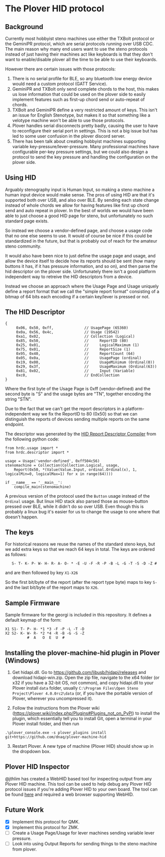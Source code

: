 # The Plover HID protocol

## Background

Currently most hobbyist steno machines use either the TXBolt protocol or the
GeminiPR protocol, which are serial protocols running over USB CDC. The main
reason why many end users want to use the steno protocols instead of just
having their machines act like keyboards is that they don't want to
enable/disable plover all the time to be able to use their keyboards.

However there are certain issues with those protocols:

1. There is no serial profile for BLE, so any bluetooth low energy device would
   need a custom protocol (GATT Service).
2. GeminiPR and TXBolt only send complete chords to the host, this makes us
   lose information that could be used on the plover side to easily implement
   features such as first-up chord send or auto-repeat of chords.
3. TXBolt and GeminiPR define a very restricted amount of keys. This isn't an
   issue for English Stenotype, but makes it so that something like a velotype
   machine won't be able to use those protocols.
4. Plover handles serial disconnects pretty badly, causing the user to have to
   reconfigure their serial port in settings. This is not a big issue but has
   led to some user confusion in the plover discord server.
5. There has been talk about creating hobbyist machines supporting variable
   key-pressure/lever-pressure. Many professional machines have configurable
   per-key pressure settings, but we could also design a protocol to send the
   key pressure and handling the configuration on the plover side.

## Using HID
Arguably stenography input is Human Input, so making a steno machine a human
input device would make sense.  The pros of using HID are that it's supported
both over USB, and also over BLE.  By sending each state change instead of
whole chords we allow for having features like first up chord send and auto
repeat in plover. In the best of worlds we would have been able to just choose
a good HID page for steno, but unfortunately no such standard page exists.

So instead we choose a vendor-defined page, and choose a usage code that no one
else seems to use. It would of course be nice if this could be standardized in
the future, but that is probably out of reach for the amateur steno community.

It would also have been nice to just define the usage page and usage, and allow
the device itself to decide how its reports should be sent (how many buttons it
has, if it has pressure information, and so on), and then parse the hid
descriptor on the plover side. Unfortunately there isn't a good platform
independent way to retreive the HID descriptors from a device.

Instead we choose an approach where the Usage Page and Usage uniquely define a report
format that we call the "simple report format" consisting of a bitmap of 64 bits each
encoding if a certain key/lever is pressed or not.

## The HID Descriptor
```
{
     0x06, 0x50, 0xff,              // UsagePage (65360)
     0x0a, 0x56, 0x4c,              // Usage (19542)
     0xa1, 0x02,                    // Collection (Logical)
     0x85, 0x50,                    //     ReportID (80)
     0x25, 0x01,                    //     LogicalMaximum (1)
     0x75, 0x01,                    //     ReportSize (1)
     0x95, 0x40,                    //     ReportCount (64)
     0x05, 0x0a,                    //     UsagePage (ordinal)
     0x19, 0x00,                    //     UsageMinimum (Ordinal(0))
     0x29, 0x3f,                    //     UsageMaximum (Ordinal(63))
     0x81, 0x02,                    //     Input (Variable)
     0xc0,                          // EndCollection
}
```
Where the first byte of the Usage Page is 0xff (vendor-defined) and the second
byte is "S" and the usage bytes are "TN", together encoding the string "STN".

Due to the fact that we can't get the report descriptors in a platform-independent way
we fix the ReportID to 80 (0x50) so that we can distinguish the reports of devices sending
multiple reports on the same endpoint.

The descriptor was generated by the [HID Report Descriptor Compiler](https://github.com/nipo/hrdc) from the following python code:
```
from hrdc.usage import *
from hrdc.descriptor import *

usage = Usage('vendor-defined', 0xff504c56)
stenomachine = Collection(Collection.Logical, usage,
    Report(0x50, *(Value(Value.Input, ordinal.Ordinal(x), 1, logicalMin=0, logicalMax=1) for x in range(64))))

if __name__ == '__main__':
    compile_main(stenomachine)
```

A previous version of the protocol used the `Button` usage instead of the `Ordinal` usage. But linux HID stack also parsed those
as mouse-button pressed over BLE, while it didn't do so over USB. Even though this is probably a linux bug it's easier for us
to change the usage to one where that doesn't happen.

## The keys
For historical reasons we reuse the names of the standard steno keys, but we add extra keys so that we reach 64 keys in total.
The keys are ordered as follows:

```
   S- T- K- P- W- H- R- A- O- * -E -U -F -R -P -B -L -G -T -S -D -Z #
```
and are then followed by key `X1-X26`

So the first bit/byte of the report (after the report type byte) maps to key
`S-` and the last bit/byte of the report maps to `X26`.

## Sample Firmware

Sample firmware for the georgi is included in this repository. It defines a default keymap of the form:
```
X1 S1- T- P- H- *1 *3 -F -P -L -T -D
X2 S2- K- W- R- *2 *4 -R -B -G -S -Z
          #  A   O  E  U  #
```

## Installing the plover-machine-hid plugin in Plover (Windows)

1. Get hidapi.dll. Go to https://github.com/libusb/hidapi/releases and download hidapi-win.zip. Open the zip file, navigate to the x64 folder (or x32 if you have a 32-bit OS, not common), and copy hidapi.dll to your Plover install `data` folder, usually `C:\Program Files\Open Steno Project\Plover 4.0.0rc2\data` (or, if you have the portable version of Plover, wherever you uncompressed it).
    
2. Follow the instructions from the Plover wiki (https://plover.wiki/index.php/Plugins#Plugins_not_on_PyPI) to install the plugin, which essentially tell you to install Git, open a terminal in your Plover install folder, and then run
```
.\plover_console.exe -s plover_plugins install git+https://github.com/dnaq/plover-machine-hid
```

3. Restart Plover. A new type of machine (Plover HID) should show up in the dropdown box.


## Plover HID Inspector

@jthlim has created a WebHID based tool for inspecting output from any Plover HID machine.
This tool can be used to help debug any Plover HID protocol issues if you're adding Plover HID to your own board. The tool can be found [here](https://lim.au/#/software/plover-hid) and required a web browser supporting WebHID.

## Future Work
- [x] Implement this protocol for QMK.
- [x] Implement this protocol for ZMK.
- [ ] Create a Usage Page/Usage for lever machines sending variable lever pressure.
- [ ] Look into using Output Reports for sending things to the steno machine from plover.
